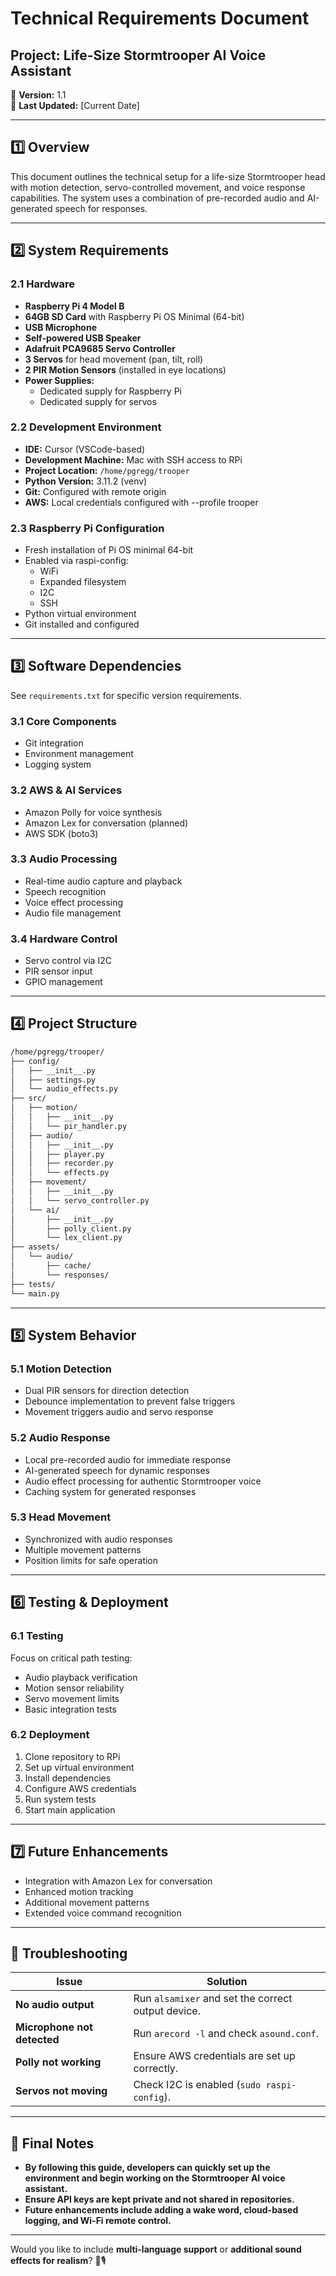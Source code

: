 # **Technical Requirements Document**  

## **Project: Life-Size Stormtrooper AI Voice Assistant**  

📅 **Version:** 1.1  
📍 **Last Updated:** [Current Date]  

---

## **1️⃣ Overview**  

This document outlines the technical setup for a life-size Stormtrooper head with motion detection, servo-controlled movement, and voice response capabilities. The system uses a combination of pre-recorded audio and AI-generated speech for responses.

---

## **2️⃣ System Requirements**  

### **2.1 Hardware**

- **Raspberry Pi 4 Model B**
- **64GB SD Card** with Raspberry Pi OS Minimal (64-bit)
- **USB Microphone**
- **Self-powered USB Speaker**
- **Adafruit PCA9685 Servo Controller**
- **3 Servos** for head movement (pan, tilt, roll)
- **2 PIR Motion Sensors** (installed in eye locations)
- **Power Supplies:**
  - Dedicated supply for Raspberry Pi
  - Dedicated supply for servos

### **2.2 Development Environment**

- **IDE:** Cursor (VSCode-based)
- **Development Machine:** Mac with SSH access to RPi
- **Project Location:** `/home/pgregg/trooper`
- **Python Version:** 3.11.2 (venv)
- **Git:** Configured with remote origin
- **AWS:** Local credentials configured with --profile trooper

### **2.3 Raspberry Pi Configuration**

- Fresh installation of Pi OS minimal 64-bit
- Enabled via raspi-config:
  - WiFi
  - Expanded filesystem
  - I2C
  - SSH
- Python virtual environment
- Git installed and configured

---

## **3️⃣ Software Dependencies**

See `requirements.txt` for specific version requirements.

### **3.1 Core Components**

- Git integration
- Environment management
- Logging system

### **3.2 AWS & AI Services**

- Amazon Polly for voice synthesis
- Amazon Lex for conversation (planned)
- AWS SDK (boto3)

### **3.3 Audio Processing**

- Real-time audio capture and playback
- Speech recognition
- Voice effect processing
- Audio file management

### **3.4 Hardware Control**

- Servo control via I2C
- PIR sensor input
- GPIO management

---

## **4️⃣ Project Structure**

```bash
/home/pgregg/trooper/
├── config/
│   ├── __init__.py
│   ├── settings.py
│   └── audio_effects.py
├── src/
│   ├── motion/
│   │   ├── __init__.py
│   │   └── pir_handler.py
│   ├── audio/
│   │   ├── __init__.py
│   │   ├── player.py
│   │   ├── recorder.py
│   │   └── effects.py
│   ├── movement/
│   │   ├── __init__.py
│   │   └── servo_controller.py
│   └── ai/
│       ├── __init__.py
│       ├── polly_client.py
│       └── lex_client.py
├── assets/
│   └── audio/
│       ├── cache/
│       └── responses/
├── tests/
└── main.py
```

---

## **5️⃣ System Behavior**

### **5.1 Motion Detection**

- Dual PIR sensors for direction detection
- Debounce implementation to prevent false triggers
- Movement triggers audio and servo response

### **5.2 Audio Response**

- Local pre-recorded audio for immediate response
- AI-generated speech for dynamic responses
- Audio effect processing for authentic Stormtrooper voice
- Caching system for generated responses

### **5.3 Head Movement**

- Synchronized with audio responses
- Multiple movement patterns
- Position limits for safe operation

---

## **6️⃣ Testing & Deployment**

### **6.1 Testing**

Focus on critical path testing:

- Audio playback verification
- Motion sensor reliability
- Servo movement limits
- Basic integration tests

### **6.2 Deployment**

1. Clone repository to RPi
2. Set up virtual environment
3. Install dependencies
4. Configure AWS credentials
5. Run system tests
6. Start main application

---

## **7️⃣ Future Enhancements**

- Integration with Amazon Lex for conversation
- Enhanced motion tracking
- Additional movement patterns
- Extended voice command recognition

---

## **🔧 Troubleshooting**

| **Issue** | **Solution** |
|-----------|-------------|
| **No audio output** | Run `alsamixer` and set the correct output device. |
| **Microphone not detected** | Run `arecord -l` and check `asound.conf`. |
| **Polly not working** | Ensure AWS credentials are set up correctly. |
| **Servos not moving** | Check I2C is enabled (`sudo raspi-config`). |

---

## **🎯 Final Notes**

- **By following this guide, developers can quickly set up the environment and begin working on the Stormtrooper AI voice assistant.**  
- **Ensure API keys are kept private and not shared in repositories.**  
- **Future enhancements include adding a wake word, cloud-based logging, and Wi-Fi remote control.**  

---

Would you like to include **multi-language support** or **additional sound effects for realism**? 🚀🎙️
